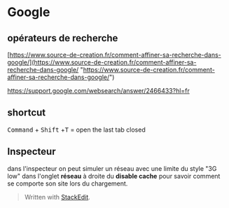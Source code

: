 ﻿# Google
## opérateurs de recherche
[https://www.source-de-creation.fr/comment-affiner-sa-recherche-dans-google/](https://www.source-de-creation.fr/comment-affiner-sa-recherche-dans-google/ "https://www.source-de-creation.fr/comment-affiner-sa-recherche-dans-google/")

https://support.google.com/websearch/answer/2466433?hl=fr

## shortcut
<kbd>Command</kbd> + <kbd>Shift</kbd> +<kbd>T</kbd> = open the last tab closed

## Inspecteur
dans l'inspecteur on peut simuler un réseau avec une limite du style "3G low" dans l'onglet **réseau** à droite du **disable cache** pour savoir comment se comporte son site lors du chargement.



> Written with [StackEdit](https://stackedit.io/).
